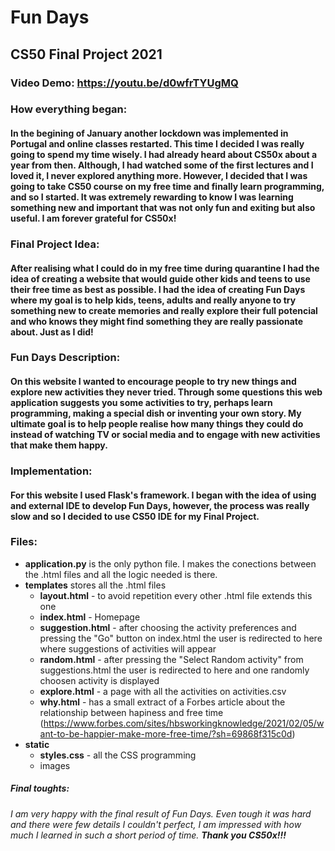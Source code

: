 # Fun Days
## CS50 Final Project 2021
### Video Demo: https://youtu.be/d0wfrTYUgMQ
### How everything began:
#### In the begining of January another lockdown was implemented in Portugal and online classes restarted. This time I decided I was really going to spend my time wisely. I had already heard about CS50x about a year from then. Although, I had watched some of the first lectures and I loved it, I never explored anything more. However, I decided that I was going to take CS50 course on my free time and finally learn programming, and so I started. It was extremely rewarding to know I was learning something new and important that was not only fun and exiting but also useful. I am forever grateful for CS50x!
### Final Project Idea:
#### After realising what I could do in my free time during quarantine I had the idea of creating a website that would guide other kids and teens to use their free time as best as possible. I had the idea of creating Fun Days where my goal is to help kids, teens, adults and really anyone to try something new to create memories and really explore their full potencial and who knows they might find something they are really passionate about. Just as I did!
### Fun Days Description:
#### On this website I wanted to encourage people to try new things and explore new activities they never tried. Through some questions this web application suggests you some activities to try, perhaps learn programming, making a special dish or inventing your own story. My ultimate goal is to help people realise how many things they could do instead of watching TV or social media and to engage with new activities that make them happy.
### Implementation:
#### For this website I used Flask's framework. I began with the idea of using and external IDE to develop Fun Days, however, the process was really slow and so I decided to use CS50 IDE for my Final Project. 
### Files:
- **application.py** is the only python file. I makes the conections between the .html files and all the logic needed is there.
- **templates** stores all the .html files
  - **layout.html** - to avoid repetition every other .html file extends this one
  - **index.html** - Homepage
  - **suggestion.html** - after choosing the activity preferences and pressing the "Go" button on index.html the user is redirected to here where suggestions of activities will appear
  - **random.html** - after pressing the "Select Random activity" from suggestions.html the user is redirected to here and one randomly choosen activity is displayed
  - **explore.html** - a page with all the activities on activities.csv
  - **why.html** - has a small extract of a Forbes article about the relationship between hapiness and free time (https://www.forbes.com/sites/hbsworkingknowledge/2021/02/05/want-to-be-happier-make-more-free-time/?sh=69868f315c0d)
- **static**
  - **styles.css** - all the CSS programming
  - images

##### Final toughts:
###### I am very happy with the final result of Fun Days. Even tough it was hard and there were few details I couldn't perfect, I am impressed with how much I learned in such a short period of time. **Thank you CS50x!!!**
